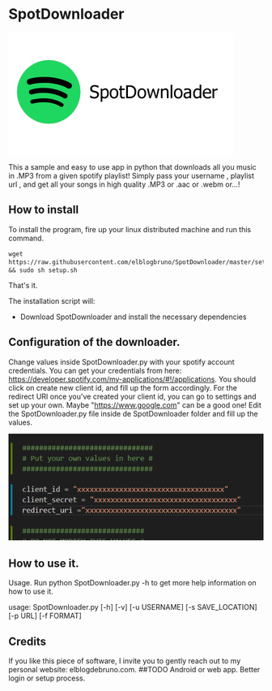 # SpotDownloader
![alt text](https://raw.githubusercontent.com/elblogbruno/SpotDownloader/master/SpotifyLogo.png)

This a sample and easy to use app in python that downloads all you music in .MP3 from a given spotify playlist!
Simply pass your username , playlist url , and get all your songs in high quality .MP3 or .aac or .webm or...!

## How to install
To install the program, fire up your linux distributed machine and run this command.

```
wget https://raw.githubusercontent.com/elblogbruno/SpotDownloader/master/setup.sh && sudo sh setup.sh
```
That's it.

The installation script will:
- Download SpotDownloader and install the necessary dependencies

## Configuration of the downloader. 
Change values inside SpotDownloader.py with your spotify account credentials. You can get your credentials from here:
https://developer.spotify.com/my-applications/#!/applications. You should click on create new client id, and fill up the form accordingly. 
For the redirect URI once you've created your client id, you can go to settings and set up your own. Maybe "https://www.google.com" can be a good one!
Edit the SpotDownloader.py file inside de SpotDownloader folder and fill up the values.

![alt text](https://raw.githubusercontent.com/elblogbruno/SpotDownloader/master/CredentialImage.png)

## How to use it.
Usage. Run python SpotDownloader.py -h to get more help information on how to use it.

usage: SpotDownloader.py [-h] [-v] [-u USERNAME] [-s SAVE_LOCATION] [-p URL] [-f FORMAT]

## Credits
If you like this piece of software, I invite you to gently reach out to my personal website: elblogdebruno.com.
##TODO
Android or web app.
Better login or setup process.
